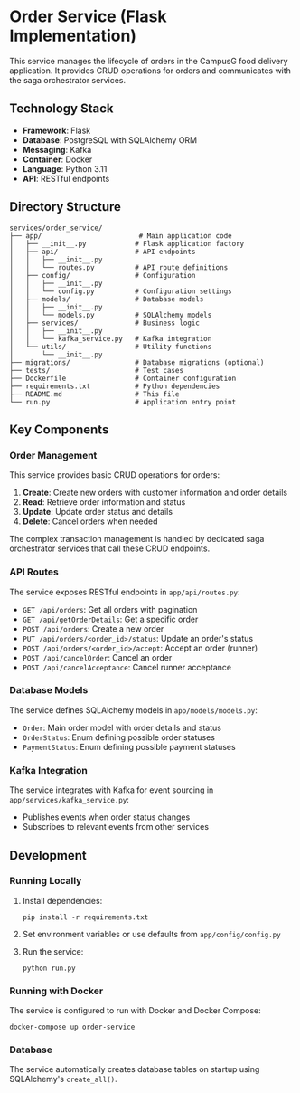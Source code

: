 
# Order Service (Flask Implementation)

This service manages the lifecycle of orders in the CampusG food delivery application. It provides CRUD operations for orders and communicates with the saga orchestrator services.

## Technology Stack

- **Framework**: Flask
- **Database**: PostgreSQL with SQLAlchemy ORM
- **Messaging**: Kafka
- **Container**: Docker
- **Language**: Python 3.11
- **API**: RESTful endpoints

## Directory Structure

```
services/order_service/
├── app/                        # Main application code
│   ├── __init__.py            # Flask application factory
│   ├── api/                   # API endpoints
│   │   ├── __init__.py
│   │   └── routes.py          # API route definitions
│   ├── config/                # Configuration
│   │   ├── __init__.py
│   │   └── config.py          # Configuration settings
│   ├── models/                # Database models
│   │   ├── __init__.py
│   │   └── models.py          # SQLAlchemy models
│   ├── services/              # Business logic
│   │   ├── __init__.py
│   │   └── kafka_service.py   # Kafka integration
│   └── utils/                 # Utility functions
│       └── __init__.py
├── migrations/                # Database migrations (optional)
├── tests/                     # Test cases
├── Dockerfile                 # Container configuration
├── requirements.txt           # Python dependencies
├── README.md                  # This file
└── run.py                     # Application entry point
```

## Key Components

### Order Management

This service provides basic CRUD operations for orders:

1. **Create**: Create new orders with customer information and order details
2. **Read**: Retrieve order information and status
3. **Update**: Update order status and details
4. **Delete**: Cancel orders when needed

The complex transaction management is handled by dedicated saga orchestrator services that call these CRUD endpoints.

### API Routes

The service exposes RESTful endpoints in `app/api/routes.py`:

- `GET /api/orders`: Get all orders with pagination
- `GET /api/getOrderDetails`: Get a specific order
- `POST /api/orders`: Create a new order
- `PUT /api/orders/<order_id>/status`: Update an order's status
- `POST /api/orders/<order_id>/accept`: Accept an order (runner)
- `POST /api/cancelOrder`: Cancel an order
- `POST /api/cancelAcceptance`: Cancel runner acceptance

### Database Models

The service defines SQLAlchemy models in `app/models/models.py`:

- `Order`: Main order model with order details and status
- `OrderStatus`: Enum defining possible order statuses
- `PaymentStatus`: Enum defining possible payment statuses

### Kafka Integration

The service integrates with Kafka for event sourcing in `app/services/kafka_service.py`:

- Publishes events when order status changes
- Subscribes to relevant events from other services

## Development

### Running Locally

1. Install dependencies:
   ```
   pip install -r requirements.txt
   ```

2. Set environment variables or use defaults from `app/config/config.py`

3. Run the service:
   ```
   python run.py
   ```

### Running with Docker

The service is configured to run with Docker and Docker Compose:

```
docker-compose up order-service
```

### Database

The service automatically creates database tables on startup using SQLAlchemy's `create_all()`.

